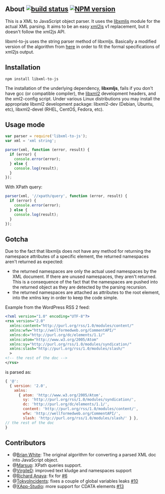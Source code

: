 ## About [![build status](https://secure.travis-ci.org/SaltwaterC/libxml-to-js.png?branch=master)](http://travis-ci.org/SaltwaterC/libxml-to-js) [![NPM version](https://badge.fury.io/js/libxml-to-js.png)](http://badge.fury.io/js/libxml-to-js)

This is a XML to JavaScript object parser. It uses the [libxmljs](https://github.com/polotek/libxmljs) module for the actual XML parsing. It aims to be an easy [xml2js](https://github.com/Leonidas-from-XIV/node-xml2js) v1 replacement, but it doesn't follow the xml2js API.

libxml-to-js uses the string parser method of libxmljs. Basically a modified version of the algorithm from [here](http://mscdex.net/code-snippets/) in order to fit the formal specifications of xml2js output.

## Installation

    npm install libxml-to-js

The installation of the underlying dependency, **libxmljs**, fails if you don't have gcc (or compatible compiler), the [libxml2](http://en.wikipedia.org/wiki/Libxml2) development headers, and the xml2-config script. Under various Linux distributions you may install the appropriate libxml2 development package: libxml2-dev (Debian, Ubuntu, etc), libxml2-devel (RHEL, CentOS, Fedora, etc).

## Usage mode

```javascript
var parser = require('libxml-to-js');
var xml = 'xml string';

parser(xml, function (error, result) {
  if (error) {
    console.error(error);
  } else {
    console.log(result);
  }
});
```

With XPath query:

```javascript
parser(xml, '//xpath/query', function (error, result) {
  if (error) {
    console.error(error);
  } else {
    console.log(result);
  }
});
```

## Gotcha

Due to the fact that libxmljs does not have any method for returning the namespace attributes of a specific element, the returned namespaces aren't returned as expected:

 * the returned namespaces are only the actual used namespaces by the XML document. If there are unused namespaces, they aren't returned. This is a consequence of the fact that the namespaces are pushed into the returned object as they are detected by the parsing recursion.
 * the returned namespaces are attached as attributes to the root element, into the xmlns key in order to keep the code simple.

Example from the WordPress RSS 2 feed:

```xml
<?xml version="1.0" encoding="UTF-8"?>
<rss version="2.0"
  xmlns:content="http://purl.org/rss/1.0/modules/content/"
  xmlns:wfw="http://wellformedweb.org/CommentAPI/"
  xmlns:dc="http://purl.org/dc/elements/1.1/"
  xmlns:atom="http://www.w3.org/2005/Atom"
  xmlns:sy="http://purl.org/rss/1.0/modules/syndication/"
  xmlns:slash="http://purl.org/rss/1.0/modules/slash/"
  >
<!-- the rest of the doc -->
</rss>
```

is parsed as:

```javascript
{ '@':
  { version: '2.0',
    xmlns:
      { atom: 'http://www.w3.org/2005/Atom',
        sy: 'http://purl.org/rss/1.0/modules/syndication/',
        dc: 'http://purl.org/dc/elements/1.1/',
        content: 'http://purl.org/rss/1.0/modules/content/',
        wfw: 'http://wellformedweb.org/CommentAPI/',
        slash: 'http://purl.org/rss/1.0/modules/slash/' } },
// the rest of the doc
}
```

## Contributors

 * @[Brian White](https://github.com/mscdex): The original algorithm for converting a parsed XML doc into JavaScript object.
 * @[Marsup](https://github.com/Marsup): XPath queries support.
 * @[VirgileD](https://github.com/VirgileD): improved text kludge and namespaces support
 * @[Richard Anaya](https://github.com/richardanaya): fix for [#6](https://github.com/SaltwaterC/libxml-to-js/issues/6)
 * @[TokyoIncidents](https://github.com/TokyoIncidents): fixes a couple of global variables leaks [#10](https://github.com/SaltwaterC/libxml-to-js/pull/10)
 * @[XApp-Studio](https://github.com/XApp-Studio): more support for CDATA elements [#13](https://github.com/SaltwaterC/libxml-to-js/issues/13)
